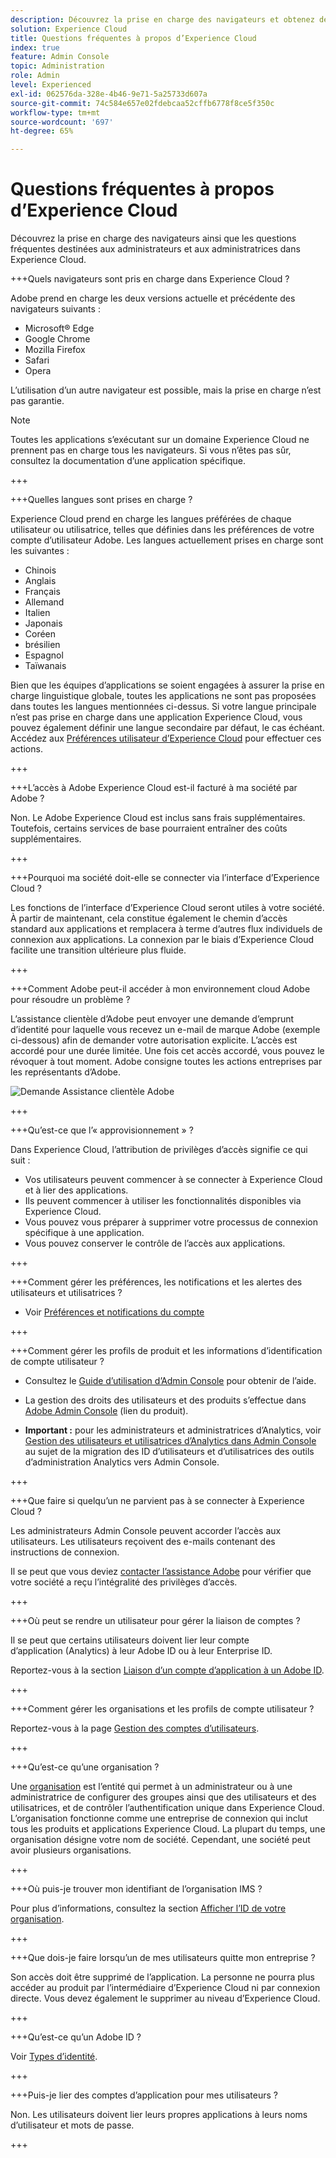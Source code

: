 ```yaml
---
description: Découvrez la prise en charge des navigateurs et obtenez des réponses aux questions fréquentes à l’intention des administrateurs dans Adobe Experience Cloud.
solution: Experience Cloud
title: Questions fréquentes à propos d’Experience Cloud
index: true
feature: Admin Console
topic: Administration
role: Admin
level: Experienced
exl-id: 062576da-328e-4b46-9e71-5a25733d607a
source-git-commit: 74c584e657e02fdebcaa52cffb6778f8ce5f350c
workflow-type: tm+mt
source-wordcount: '697'
ht-degree: 65%

---
```


# Questions fréquentes à propos d’Experience Cloud

Découvrez la prise en charge des navigateurs ainsi que les questions fréquentes destinées aux administrateurs et aux administratrices dans Experience Cloud.

+++Quels navigateurs sont pris en charge dans Experience Cloud ?

Adobe prend en charge les deux versions actuelle et précédente des navigateurs suivants :

* Microsoft® Edge
* Google Chrome
* Mozilla Firefox
* Safari
* Opera

L’utilisation d’un autre navigateur est possible, mais la prise en charge n’est pas garantie.

>[!NOTE]
>
>Toutes les applications s’exécutant sur un domaine Experience Cloud ne prennent pas en charge tous les navigateurs. Si vous n’êtes pas sûr, consultez la documentation d’une application spécifique.

+++

+++Quelles langues sont prises en charge ?

Experience Cloud prend en charge les langues préférées de chaque utilisateur ou utilisatrice, telles que définies dans les préférences de votre compte d’utilisateur Adobe. Les langues actuellement prises en charge sont les suivantes :

* Chinois
* Anglais
* Français
* Allemand
* Italien
* Japonais
* Coréen
* brésilien
* Espagnol
* Taïwanais

Bien que les équipes d’applications se soient engagées à assurer la prise en charge linguistique globale, toutes les applications ne sont pas proposées dans toutes les langues mentionnées ci-dessus. Si votre langue principale n’est pas prise en charge dans une application Experience Cloud, vous pouvez également définir une langue secondaire par défaut, le cas échéant. Accédez aux [Préférences utilisateur dʼExperience Cloud](https://experience.adobe.com/preferences) pour effectuer ces actions.

+++

+++L’accès à Adobe Experience Cloud est-il facturé à ma société par Adobe ?

Non. Le Adobe Experience Cloud est inclus sans frais supplémentaires. Toutefois, certains services de base pourraient entraîner des coûts supplémentaires.

+++

+++Pourquoi ma société doit-elle se connecter via l’interface d’Experience Cloud ?

Les fonctions de l’interface d’Experience Cloud seront utiles à votre société. À partir de maintenant, cela constitue également le chemin dʼaccès standard aux applications et remplacera à terme dʼautres flux individuels de connexion aux applications. La connexion par le biais d’Experience Cloud facilite une transition ultérieure plus fluide.

+++

+++Comment Adobe peut-il accéder à mon environnement cloud Adobe pour résoudre un problème ?

L’assistance clientèle d’Adobe peut envoyer une demande d’emprunt d’identité pour laquelle vous recevez un e-mail de marque Adobe (exemple ci-dessous) afin de demander votre autorisation explicite. L’accès est accordé pour une durée limitée. Une fois cet accès accordé, vous pouvez le révoquer à tout moment. Adobe consigne toutes les actions entreprises par les représentants dʼAdobe.

![Demande Assistance clientèle Adobe](../assets/support-email.png)

+++

+++Qu’est-ce que l’« approvisionnement » ?

Dans Experience Cloud, l’attribution de privilèges d’accès signifie ce qui suit :

* Vos utilisateurs peuvent commencer à se connecter à Experience Cloud et à lier des applications.
* Ils peuvent commencer à utiliser les fonctionnalités disponibles via Experience Cloud.
* Vous pouvez vous préparer à supprimer votre processus de connexion spécifique à une application.
* Vous pouvez conserver le contrôle de lʼaccès aux applications.

+++

+++Comment gérer les préférences, les notifications et les alertes des utilisateurs et utilisatrices ?

* Voir [ Préférences et notifications du compte ](/help/interface/features/account-preferences.md)

+++

+++Comment gérer les profils de produit et les informations d’identification de compte utilisateur ?

* Consultez le [Guide d’utilisation d’Admin Console](https://helpx.adobe.com/fr/enterprise/admin-guide.html) pour obtenir de l’aide.

* La gestion des droits des utilisateurs et des produits s’effectue dans [Adobe Admin Console](https://adminconsole.adobe.com/enterprise) (lien du produit).

* **Important :** pour les administrateurs et administratrices d’Analytics, voir [Gestion des utilisateurs et utilisatrices d’Analytics dans Admin Console](https://experienceleague.adobe.com/docs/analytics/admin/user-product-management/migrate-users/c-migration-tool.html?lang=fr) au sujet de la migration des ID d’utilisateurs et d’utilisatrices des outils d’administration Analytics vers Admin Console.

+++

+++Que faire si quelqu’un ne parvient pas à se connecter à Experience Cloud ?

Les administrateurs Admin Console peuvent accorder l’accès aux utilisateurs. Les utilisateurs reçoivent des e-mails contenant des instructions de connexion.

Il se peut que vous deviez [contacter l’assistance Adobe](https://experienceleague.adobe.com/fr?support-solution=General&lang=fr#support) pour vérifier que votre société a reçu l’intégralité des privilèges d’accès.

+++

+++Où peut se rendre un utilisateur pour gérer la liaison de comptes ?

Il se peut que certains utilisateurs doivent lier leur compte dʼapplication (Analytics) à leur Adobe ID ou à leur Enterprise ID.

Reportez-vous à la section [Liaison dʼun compte dʼapplication à un Adobe ID](../administration/organizations.md).

+++

+++Comment gérer les organisations et les profils de compte utilisateur ?

Reportez-vous à la page [Gestion des comptes d’utilisateurs](../administration/organizations.md).

+++

+++Qu’est-ce qu’une organisation ?

Une [organisation](../administration/organizations.md) est l’entité qui permet à un administrateur ou à une administratrice de configurer des groupes ainsi que des utilisateurs et des utilisatrices, et de contrôler l’authentification unique dans Experience Cloud. Lʼorganisation fonctionne comme une entreprise de connexion qui inclut tous les produits et applications Experience Cloud. La plupart du temps, une organisation désigne votre nom de société. Cependant, une société peut avoir plusieurs organisations.

+++

+++Où puis-je trouver mon identifiant de l’organisation IMS ?

Pour plus d’informations, consultez la section [Afficher l’ID de votre organisation](../administration/organizations.md).

+++

+++Que dois-je faire lorsqu’un de mes utilisateurs quitte mon entreprise ?

Son accès doit être supprimé de lʼapplication. La personne ne pourra plus accéder au produit par l’intermédiaire d’Experience Cloud ni par connexion directe. Vous devez également le supprimer au niveau d’Experience Cloud.

+++

+++Qu’est-ce qu’un Adobe ID ?

Voir [Types d’identité](https://helpx.adobe.com/fr/enterprise/using/identity.html).

+++

+++Puis-je lier des comptes d’application pour mes utilisateurs ?

Non. Les utilisateurs doivent lier leurs propres applications à leurs noms dʼutilisateur et mots de passe.

+++
